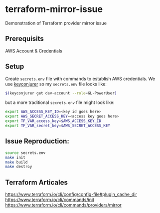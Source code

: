 # terraform-mirror-issue

Demonstration of Terraform provider mirror issue

## Prerequisits

AWS Account & Credentials

## Setup

Create `secrets.env` file with commands to establish AWS credentials.  We use [keyconjurer](https://github.com/RiotGames/key-conjurer) so my `secrets.env` file looks like:

```bash
$(keyconjurer get dev-account --role=GL-PowerUser)
```

but a more traditional `secrets.env` file might look like:

```bash
export AWS_ACCESS_KEY_ID=<key id goes here>
export AWS_SECRET_ACCESS_KEY=<access key goes here>
export TF_VAR_access_key=$AWS_ACCESS_KEY_ID
export TF_VAR_secret_key=$AWS_SECRET_ACCESS_KEY
```

## Issue Reproduction:

```bash
source secrets.env
make init
make build
make destroy
```


## Terraform Articales

https://www.terraform.io/cli/config/config-file#plugin_cache_dir
https://www.terraform.io/cli/commands/init
https://www.terraform.io/cli/commands/providers/mirror